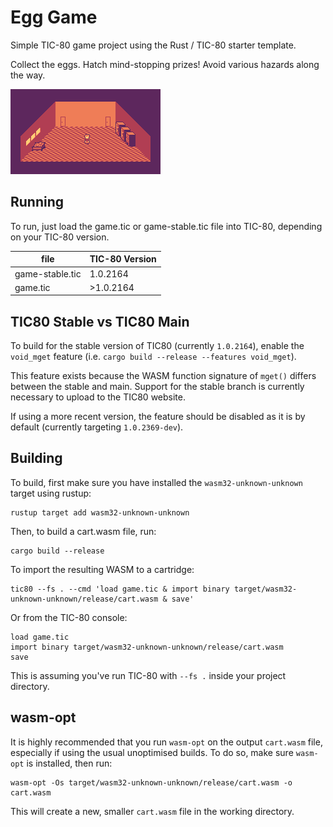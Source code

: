 # Egg Game

Simple TIC-80 game project using the Rust / TIC-80 starter template.

Collect the eggs. Hatch mind-stopping prizes! Avoid various hazards along the way.

![Screenshot](screen.png)

## Running
To run, just load the game.tic or game-stable.tic file into TIC-80, depending on your TIC-80 version.

|file|TIC-80 Version|
|---|---|
|game-stable.tic|1.0.2164|
|game.tic|>1.0.2164|

## TIC80 Stable vs TIC80 Main
To build for the stable version of TIC80 (currently `1.0.2164`), enable the `void_mget` feature (i.e. `cargo build --release --features void_mget`).

This feature exists because the WASM function signature of `mget()` differs between the stable and main. Support for the stable branch is currently necessary to upload to the TIC80 website.

If using a more recent version, the feature should be disabled as it is by default (currently targeting `1.0.2369-dev`).

## Building
To build, first make sure you have installed the `wasm32-unknown-unknown` target using rustup:

```
rustup target add wasm32-unknown-unknown
```

Then, to build a cart.wasm file, run:

```
cargo build --release
```

To import the resulting WASM to a cartridge:

```
tic80 --fs . --cmd 'load game.tic & import binary target/wasm32-unknown-unknown/release/cart.wasm & save'
```

Or from the TIC-80 console:

```
load game.tic
import binary target/wasm32-unknown-unknown/release/cart.wasm
save
```

This is assuming you've run TIC-80 with `--fs .` inside your project directory.


## wasm-opt
It is highly recommended that you run `wasm-opt` on the output `cart.wasm` file, especially if using the usual unoptimised builds. To do so, make sure `wasm-opt` is installed, then run:
```
wasm-opt -Os target/wasm32-unknown-unknown/release/cart.wasm -o cart.wasm
```
This will create a new, smaller `cart.wasm` file in the working directory.
